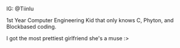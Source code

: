 IG: @Tiinlu

1st Year Computer Engineering Kid that only knows C, Phyton, and Blockbased coding.

I got the most prettiest girlfriend she's a muse :>

